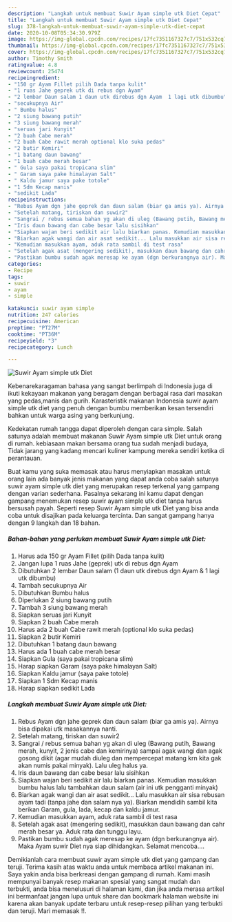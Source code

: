 ```yaml
---
description: "Langkah untuk membuat Suwir Ayam simple utk Diet Cepat"
title: "Langkah untuk membuat Suwir Ayam simple utk Diet Cepat"
slug: 378-langkah-untuk-membuat-suwir-ayam-simple-utk-diet-cepat
date: 2020-10-08T05:34:30.979Z
image: https://img-global.cpcdn.com/recipes/17fc7351167327c7/751x532cq70/suwir-ayam-simple-utk-diet-foto-resep-utama.jpg
thumbnail: https://img-global.cpcdn.com/recipes/17fc7351167327c7/751x532cq70/suwir-ayam-simple-utk-diet-foto-resep-utama.jpg
cover: https://img-global.cpcdn.com/recipes/17fc7351167327c7/751x532cq70/suwir-ayam-simple-utk-diet-foto-resep-utama.jpg
author: Timothy Smith
ratingvalue: 4.8
reviewcount: 25474
recipeingredient:
- "150 gr Ayam Fillet pilih Dada tanpa kulit"
- "1 ruas Jahe geprek utk di rebus dgn Ayam"
- "2 lembar Daun salam 1 daun utk direbus dgn Ayam  1 lagi utk dibumbu"
- "secukupnya Air"
- " Bumbu halus"
- "2 siung bawang putih"
- "3 siung bawang merah"
- "seruas jari Kunyit"
- "2 buah Cabe merah"
- "2 buah Cabe rawit merah optional klo suka pedas"
- "2 butir Kemiri"
- "1 batang daun bawang"
- "1 buah cabe merah besar"
- " Gula saya pakai tropicana slim"
- " Garam saya pake himalayan Salt"
- " Kaldu jamur saya pake totole"
- "1 Sdm Kecap manis"
- "sedikit Lada"
recipeinstructions:
- "Rebus Ayam dgn jahe geprek dan daun salam (biar ga amis ya). Airnya bisa dipakai utk masakannya nanti."
- "Setelah matang, tiriskan dan suwir2"
- "Sangrai / rebus semua bahan yg akan di uleg (Bawang putih, Bawang merah, kunyit, 2 jenis cabe dan kemirinya) sampai agak wangi dan agak gosong dikit (agar mudah diuleg dan mempercepat matang krn kita gak akan numis pakai minyak). Lalu uleg halus ya."
- "Iris daun bawang dan cabe besar lalu sisihkan"
- "Siapkan wajan beri sedikit air lalu biarkan panas. Kemudian masukkan bumbu halus lalu tambahkan daun salam (air ini utk pengganti minyak)"
- "Biarkan agak wangi dan air asat sedikit... Lalu masukkan air sisa rebusan ayam tadi (tanpa jahe dan salam nya ya). Biarkan mendidih sambil kita berikan Garam, gula, lada, kecap dan kaldu jamur."
- "Kemudian masukkan ayam, aduk rata sambil di test rasa"
- "Setelah agak asat (mengering sedikit), masukkan daun bawang dan cahr merah besar ya. Aduk rata dan tunggu layu."
- "Pastikan bumbu sudah agak meresap ke ayam (dgn berkurangnya air). Maka Ayam suwir Diet nya siap dihidangkan. Selamat mencoba...."
categories:
- Recipe
tags:
- suwir
- ayam
- simple

katakunci: suwir ayam simple 
nutrition: 247 calories
recipecuisine: American
preptime: "PT27M"
cooktime: "PT36M"
recipeyield: "3"
recipecategory: Lunch

---
```



![Suwir Ayam simple utk Diet](https://img-global.cpcdn.com/recipes/17fc7351167327c7/751x532cq70/suwir-ayam-simple-utk-diet-foto-resep-utama.jpg)

Kebenarekaragaman bahasa yang sangat berlimpah di Indonesia juga di ikuti kekayaan makanan yang beragam dengan berbagai rasa dari masakan yang pedas,manis dan gurih. Karasteristik makanan Indonesia suwir ayam simple utk diet yang penuh dengan bumbu memberikan kesan tersendiri bahkan untuk warga asing yang berkunjung.




Kedekatan rumah tangga dapat diperoleh dengan cara simple. Salah satunya adalah membuat makanan Suwir Ayam simple utk Diet untuk orang di rumah. kebiasaan makan bersama orang tua sudah menjadi budaya, Tidak jarang yang kadang mencari kuliner kampung mereka sendiri ketika di perantauan.

Buat kamu yang suka memasak atau harus menyiapkan masakan untuk orang lain ada banyak jenis makanan yang dapat anda coba salah satunya suwir ayam simple utk diet yang merupakan resep terkenal yang gampang dengan varian sederhana. Pasalnya sekarang ini kamu dapat dengan gampang menemukan resep suwir ayam simple utk diet tanpa harus bersusah payah.
Seperti resep Suwir Ayam simple utk Diet yang bisa anda coba untuk disajikan pada keluarga tercinta. Dan sangat gampang hanya dengan 9 langkah dan 18 bahan.


<!--inarticleads1-->

##### Bahan-bahan yang perlukan membuat Suwir Ayam simple utk Diet:

1. Harus ada 150 gr Ayam Fillet (pilih Dada tanpa kulit)
1. Jangan lupa 1 ruas Jahe (geprek) utk di rebus dgn Ayam
1. Dibutuhkan 2 lembar Daun salam (1 daun utk direbus dgn Ayam &amp; 1 lagi utk dibumbu)
1. Tambah secukupnya Air
1. Dibutuhkan  Bumbu halus
1. Diperlukan 2 siung bawang putih
1. Tambah 3 siung bawang merah
1. Siapkan seruas jari Kunyit
1. Siapkan 2 buah Cabe merah
1. Harus ada 2 buah Cabe rawit merah (optional klo suka pedas)
1. Siapkan 2 butir Kemiri
1. Dibutuhkan 1 batang daun bawang
1. Harus ada 1 buah cabe merah besar
1. Siapkan  Gula (saya pakai tropicana slim)
1. Harap siapkan  Garam (saya pake himalayan Salt)
1. Siapkan  Kaldu jamur (saya pake totole)
1. Siapkan 1 Sdm Kecap manis
1. Harap siapkan sedikit Lada




<!--inarticleads2-->

##### Langkah membuat  Suwir Ayam simple utk Diet:

1. Rebus Ayam dgn jahe geprek dan daun salam (biar ga amis ya). Airnya bisa dipakai utk masakannya nanti.
1. Setelah matang, tiriskan dan suwir2
1. Sangrai / rebus semua bahan yg akan di uleg (Bawang putih, Bawang merah, kunyit, 2 jenis cabe dan kemirinya) sampai agak wangi dan agak gosong dikit (agar mudah diuleg dan mempercepat matang krn kita gak akan numis pakai minyak). Lalu uleg halus ya.
1. Iris daun bawang dan cabe besar lalu sisihkan
1. Siapkan wajan beri sedikit air lalu biarkan panas. Kemudian masukkan bumbu halus lalu tambahkan daun salam (air ini utk pengganti minyak)
1. Biarkan agak wangi dan air asat sedikit... Lalu masukkan air sisa rebusan ayam tadi (tanpa jahe dan salam nya ya). Biarkan mendidih sambil kita berikan Garam, gula, lada, kecap dan kaldu jamur.
1. Kemudian masukkan ayam, aduk rata sambil di test rasa
1. Setelah agak asat (mengering sedikit), masukkan daun bawang dan cahr merah besar ya. Aduk rata dan tunggu layu.
1. Pastikan bumbu sudah agak meresap ke ayam (dgn berkurangnya air). Maka Ayam suwir Diet nya siap dihidangkan. Selamat mencoba....




Demikianlah cara membuat suwir ayam simple utk diet yang gampang dan teruji. Terima kasih atas waktu anda untuk membaca artikel makanan ini. Saya yakin anda bisa berkreasi dengan gampang di rumah. Kami masih mempunyai banyak resep makanan spesial yang sangat mudah dan terbukti, anda bisa menelusuri di halaman kami, dan jika anda merasa artikel ini bermanfaat jangan lupa untuk share dan bookmark halaman website ini karena akan banyak update terbaru untuk resep-resep pilihan yang terbukti dan teruji. Mari memasak !!. 
